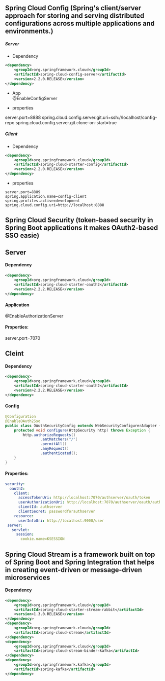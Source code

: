 
## Spring Cloud Config (Spring's client/server approach for storing and serving distributed configurations across multiple applications and environments.)

##### Server
- Dependency
```xml
<dependency>
    <groupId>org.springframework.cloud</groupId>
    <artifactId>spring-cloud-config-server</artifactId>
    <version>2.2.0.RELEASE</version>
</dependency>
```
- App \
@EnableConfigServer

- properties

server.port=8888
spring.cloud.config.server.git.uri=ssh://localhost/config-repo
spring.cloud.config.server.git.clone-on-start=true

##### Client
- Dependency
```xml
<dependency>
    <groupId>org.springframework.cloud</groupId>
    <artifactId>spring-cloud-starter-config</artifactId>
    <version>2.2.0.RELEASE</version>
</dependency>
```

- properties
```
server.port=8889
spring.application.name=config-client
spring.profiles.active=development
spring.cloud.config.uri=http://localhost:8888
```
## Spring Cloud Security (token-based security in Spring Boot applications  it makes OAuth2-based SSO easie)
## Server
#### Dependency
```xml
<dependency>
    <groupId>org.springframework.cloud</groupId>
    <artifactId>spring-cloud-starter-oauth2</artifactId>
    <version>2.2.2.RELEASE</version>
</dependency>
```

#### Application
@EnableAuthorizationServer

#### Properties:
server.port=7070

## Cleint
#### Dependency
```xml
<dependency>
    <groupId>org.springframework.cloud</groupId>
    <artifactId>spring-cloud-starter-oauth2</artifactId>
    <version>2.2.2.RELEASE</version>
</dependency>
```

#### Config
```java
@Configuration
@EnableOAuth2Sso
public class OAuthSecurityConfig extends WebSecurityConfigurerAdapter {
	protected void configure(HttpSecurity http) throws Exception {
        http.authorizeRequests()
                .antMatchers("/")
                .permitAll()
                .anyRequest()
                .authenticated();
    }
}
```

#### Properties:
```yml
security:
  oauth2:
    client:
      accessTokenUri: http://localhost:7070/authserver/oauth/token
      userAuthorizationUri: http://localhost:7070/authserver/oauth/authorize
      clientId: authserver
      clientSecret: passwordforauthserver
    resource:
      userInfoUri: http://localhost:9000/user
 server:
   servlet:
     session:
       cookie.name=KSESSION
```

 ## Spring Cloud Stream is a framework built on top of Spring Boot and Spring Integration that helps in creating event-driven or message-driven microservices    
#### Dependency
```xml
<dependency>
    <groupId>org.springframework.cloud</groupId>
    <artifactId>spring-cloud-starter-stream-rabbit</artifactId>
    <version>1.3.0.RELEASE</version>
</dependency>
<dependency>
    <groupId>org.springframework.cloud</groupId>
    <artifactId>spring-cloud-stream</artifactId>
</dependency>
<dependency>
    <groupId>org.springframework.cloud</groupId>
    <artifactId>spring-cloud-stream-binder-kafka</artifactId>
</dependency>
<dependency>
    <groupId>org.springframework.kafka</groupId>
    <artifactId>spring-kafka</artifactId>
</dependency>
```
      




